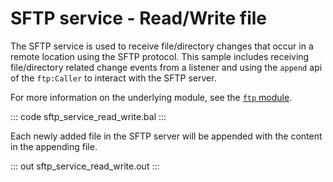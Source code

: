 # SFTP service - Read/Write file

The SFTP service is used to receive file/directory changes that occur in a remote location using the SFTP protocol. This sample includes receiving file/directory related change events from a listener and using the `append` api of the `ftp:Caller` to interact with the SFTP server.

For more information on the underlying module,  see the [`ftp` module](https://lib.ballerina.io/ballerina/ftp/latest/).

::: code sftp_service_read_write.bal :::

Each newly added file in the SFTP server will be appended with the content in the appending file.

::: out sftp_service_read_write.out :::
